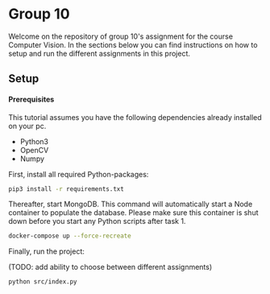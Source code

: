 # Group 10

Welcome on the repository of group 10's assignment for the course Computer Vision. In the sections below you can find instructions on how to setup and run the different assignments in this project.

## Setup

#### Prerequisites

This tutorial assumes you have the following dependencies already installed on your pc.
- Python3
- OpenCV
- Numpy

First, install all required Python-packages:

```bash
pip3 install -r requirements.txt
```

Thereafter, start MongoDB. This command will automatically start a Node container to populate the database. Please make sure this container is shut down before you start any Python scripts after task 1.

```bash
docker-compose up --force-recreate
```

Finally, run the project:

(TODO: add ability to choose between different assignments)
```bash
python src/index.py
```
